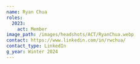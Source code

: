 ```yaml
---
name: Ryan Chua
roles:
  2023:
    act: Member
image_path: /images/headshots/ACT/RyanChua.webp
contact: https://www.linkedin.com/in/rwchua/
contact_type: LinkedIn
g_year: Winter 2024
---
```

